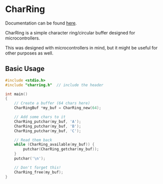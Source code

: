 # CharRing

Documentation can be found [here](http://thefekete.github.io/CharRing/).

CharRing is a simple character ring/circular buffer designed for microcontrollers.

This was designed with microcontrollers in mind, but it might be useful for other purposes as well.

## Basic Usage
```c
#include <stdio.h>
#include "charring.h"  // include the header

int main()
{
    // Create a buffer (64 chars here)
    CharRingBuf *my_buf = CharRing_new(64);

    // Add some chars to it
    CharRing_putchar(my_buf, 'A');
    CharRing_putchar(my_buf, 'B');
    CharRing_putchar(my_buf, 'C');

    // Read them back
    while (CharRing_available(my_buf)) {
        putchar(CharRing_getchar(my_buf));
    }
    putchar('\n');

    // Don't forget this!
    CharRing_free(my_buf);
}
```
